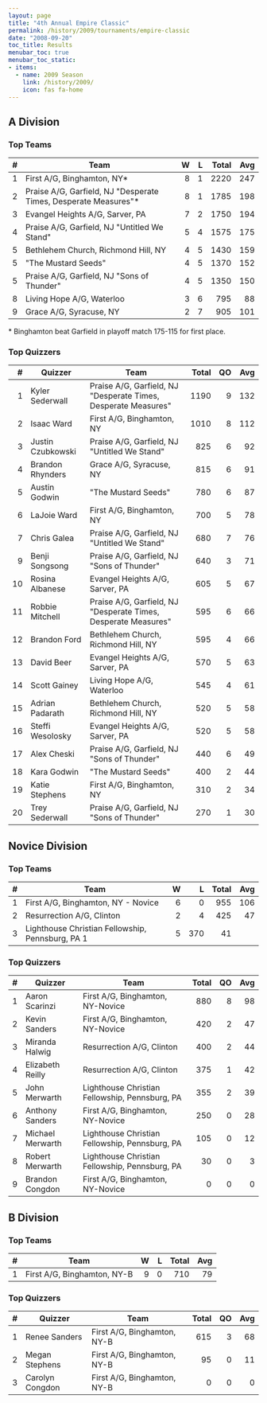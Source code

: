 ```yaml
---
layout: page
title: "4th Annual Empire Classic"
permalink: /history/2009/tournaments/empire-classic
date: "2008-09-20"
toc_title: Results
menubar_toc: true
menubar_toc_static:
- items:
  - name: 2009 Season
    link: /history/2009/
    icon: fas fa-home
---
```


## A Division

### Top Teams

|    # | Team                                                            |    W |    L | Total |  Avg |
| ---: | --------------------------------------------------------------- | ---: | ---: | ----: | ---: |
|    1 | First A/G, Binghamton, NY*                                      |    8 |    1 |  2220 |  247 |
|    2 | Praise A/G, Garfield, NJ "Desperate Times, Desperate Measures"* |    8 |    1 |  1785 |  198 |
|    3 | Evangel Heights A/G, Sarver, PA                                 |    7 |    2 |  1750 |  194 |
|    4 | Praise A/G, Garfield, NJ "Untitled We Stand"                    |    5 |    4 |  1575 |  175 |
|    5 | Bethlehem Church, Richmond Hill, NY                             |    4 |    5 |  1430 |  159 |
|    5 | "The Mustard Seeds"                                             |    4 |    5 |  1370 |  152 |
|    5 | Praise A/G, Garfield, NJ "Sons of Thunder"                      |    4 |    5 |  1350 |  150 |
|    8 | Living Hope A/G, Waterloo                                       |    3 |    6 |   795 |   88 |
|    9 | Grace A/G, Syracuse, NY                                         |    2 |    7 |   905 |  101 |

\* Binghamton beat Garfield in playoff match 175-115 for first place.

### Top Quizzers

|    # | Quizzer           | Team                                                           | Total |   QO |  Avg |
| ---: | ----------------- | -------------------------------------------------------------- | ----: | ---: | ---: |
|    1 | Kyler Sederwall   | Praise A/G, Garfield, NJ "Desperate Times, Desperate Measures" |  1190 |    9 |  132 |
|    2 | Isaac Ward        | First A/G, Binghamton, NY                                      |  1010 |    8 |  112 |
|    3 | Justin Czubkowski | Praise A/G, Garfield, NJ "Untitled We Stand"                   |   825 |    6 |   92 |
|    4 | Brandon Rhynders  | Grace A/G, Syracuse, NY                                        |   815 |    6 |   91 |
|    5 | Austin Godwin     | "The Mustard Seeds"                                            |   780 |    6 |   87 |
|    6 | LaJoie Ward       | First A/G, Binghamton, NY                                      |   700 |    5 |   78 |
|    7 | Chris Galea       | Praise A/G, Garfield, NJ "Untitled We Stand"                   |   680 |    7 |   76 |
|    9 | Benji Songsong    | Praise A/G, Garfield, NJ "Sons of Thunder"                     |   640 |    3 |   71 |
|   10 | Rosina Albanese   | Evangel Heights A/G, Sarver, PA                                |   605 |    5 |   67 |
|   11 | Robbie Mitchell   | Praise A/G, Garfield, NJ "Desperate Times, Desperate Measures" |   595 |    6 |   66 |
|   12 | Brandon Ford      | Bethlehem Church, Richmond Hill, NY                            |   595 |    4 |   66 |
|   13 | David Beer        | Evangel Heights A/G, Sarver, PA                                |   570 |    5 |   63 |
|   14 | Scott Gainey      | Living Hope A/G, Waterloo                                      |   545 |    4 |   61 |
|   15 | Adrian Padarath   | Bethlehem Church, Richmond Hill, NY                            |   520 |    5 |   58 |
|   16 | Steffi Wesolosky  | Evangel Heights A/G, Sarver, PA                                |   520 |    5 |   58 |
|   17 | Alex Cheski       | Praise A/G, Garfield, NJ "Sons of Thunder"                     |   440 |    6 |   49 |
|   18 | Kara Godwin       | "The Mustard Seeds"                                            |   400 |    2 |   44 |
|   19 | Katie Stephens    | First A/G, Binghamton, NY                                      |   310 |    2 |   34 |
|   20 | Trey Sederwall    | Praise A/G, Garfield, NJ "Sons of Thunder"                     |   270 |    1 |   30 |

## Novice Division

### Top Teams

|    # | Team                                             |    W |    L | Total |  Avg |
| ---: | ------------------------------------------------ | ---: | ---: | ----: | ---: |
|    1 | First A/G, Binghamton, NY - Novice               |    6 |    0 |   955 |  106 |
|    2 | Resurrection A/G, Clinton                        |    2 |    4 |   425 |   47 |
|    3 | Lighthouse Christian Fellowship, Pennsburg, PA 1 |    5 |  370 |    41 |      |

### Top Quizzers

|    # | Quizzer          | Team                                           | Total |   QO |  Avg |
| ---: | ---------------- | ---------------------------------------------- | ----: | ---: | ---: |
|    1 | Aaron Scarinzi   | First A/G, Binghamton, NY-Novice               |   880 |    8 |   98 |
|    2 | Kevin Sanders    | First A/G, Binghamton, NY-Novice               |   420 |    2 |   47 |
|    3 | Miranda Halwig   | Resurrection A/G, Clinton                      |   400 |    2 |   44 |
|    4 | Elizabeth Reilly | Resurrection A/G, Clinton                      |   375 |    1 |   42 |
|    5 | John Merwarth    | Lighthouse Christian Fellowship, Pennsburg, PA |   355 |    2 |   39 |
|    6 | Anthony Sanders  | First A/G, Binghamton, NY-Novice               |   250 |    0 |   28 |
|    7 | Michael Merwarth | Lighthouse Christian Fellowship, Pennsburg, PA |   105 |    0 |   12 |
|    8 | Robert Merwarth  | Lighthouse Christian Fellowship, Pennsburg, PA |    30 |    0 |    3 |
|    9 | Brandon Congdon  | First A/G, Binghamton, NY-Novice               |     0 |    0 |    0 |

## B Division

### Top Teams

|    # | Team                        |    W |    L | Total |  Avg |
| ---: | --------------------------- | ---: | ---: | ----: | ---: |
|    1 | First A/G, Binghamton, NY-B |    9 |    0 |   710 |   79 |

### Top Quizzers

|    # | Quizzer         | Team                        | Total |   QO |  Avg |
| ---: | --------------- | --------------------------- | ----: | ---: | ---: |
|    1 | Renee Sanders   | First A/G, Binghamton, NY-B |   615 |    3 |   68 |
|    2 | Megan Stephens  | First A/G, Binghamton, NY-B |    95 |    0 |   11 |
|    3 | Carolyn Congdon | First A/G, Binghamton, NY-B |     0 |    0 |    0 |

